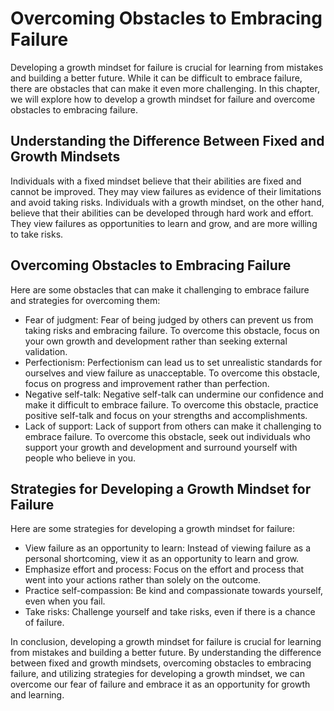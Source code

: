 Overcoming Obstacles to Embracing Failure
=============================================================================================

Developing a growth mindset for failure is crucial for learning from mistakes and building a better future. While it can be difficult to embrace failure, there are obstacles that can make it even more challenging. In this chapter, we will explore how to develop a growth mindset for failure and overcome obstacles to embracing failure.

Understanding the Difference Between Fixed and Growth Mindsets
--------------------------------------------------------------

Individuals with a fixed mindset believe that their abilities are fixed and cannot be improved. They may view failures as evidence of their limitations and avoid taking risks. Individuals with a growth mindset, on the other hand, believe that their abilities can be developed through hard work and effort. They view failures as opportunities to learn and grow, and are more willing to take risks.

Overcoming Obstacles to Embracing Failure
-----------------------------------------

Here are some obstacles that can make it challenging to embrace failure and strategies for overcoming them:

* Fear of judgment: Fear of being judged by others can prevent us from taking risks and embracing failure. To overcome this obstacle, focus on your own growth and development rather than seeking external validation.
* Perfectionism: Perfectionism can lead us to set unrealistic standards for ourselves and view failure as unacceptable. To overcome this obstacle, focus on progress and improvement rather than perfection.
* Negative self-talk: Negative self-talk can undermine our confidence and make it difficult to embrace failure. To overcome this obstacle, practice positive self-talk and focus on your strengths and accomplishments.
* Lack of support: Lack of support from others can make it challenging to embrace failure. To overcome this obstacle, seek out individuals who support your growth and development and surround yourself with people who believe in you.

Strategies for Developing a Growth Mindset for Failure
------------------------------------------------------

Here are some strategies for developing a growth mindset for failure:

* View failure as an opportunity to learn: Instead of viewing failure as a personal shortcoming, view it as an opportunity to learn and grow.
* Emphasize effort and process: Focus on the effort and process that went into your actions rather than solely on the outcome.
* Practice self-compassion: Be kind and compassionate towards yourself, even when you fail.
* Take risks: Challenge yourself and take risks, even if there is a chance of failure.

In conclusion, developing a growth mindset for failure is crucial for learning from mistakes and building a better future. By understanding the difference between fixed and growth mindsets, overcoming obstacles to embracing failure, and utilizing strategies for developing a growth mindset, we can overcome our fear of failure and embrace it as an opportunity for growth and learning.
